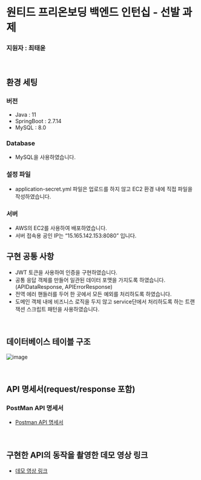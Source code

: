 # 원티드 프리온보딩 백엔드 인턴십 - 선발 과제

### 지원자 : 최태윤

<br>

## 환경 세팅

### 버전

- Java : 11
- SpringBoot : 2.7.14
- MySQL : 8.0

### Database

- MySQL을 사용하였습니다.

### 설정 파일

- application-secret.yml 파일은 업로드를 하지 않고 EC2 환경 내에 직접 파일을 작성하였습니다.

### 서버

- AWS의 EC2를 사용하여 배포하였습니다.
- 서버 접속용 공인 IP는 “15.165.142.153:8080” 입니다.

## 구현 공통 사항

- JWT 토큰을 사용하여 인증을 구현하였습니다.
- 공통 응답 객체를 만들어 일관된 데이터 포맷을 가지도록 하였습니다. (APIDataResponse, APIErrorResponse)
- 전역 에러 핸들러를 두어 한 곳에서 모든 예외를 처리하도록 하였습니다.
- 도메인 객체 내에 비즈니스 로직을 두지 않고 service단에서 처리하도록 하는 트랜잭션 스크립트 패턴을 사용하였습니다.

<br>

## 데이터베이스 테이블 구조

![image](https://github.com/lordmyshepherd-edu/wanted-pre-onboardung-backend-selection-assignment/assets/109710879/70883467-803f-402b-9dd4-502ca4fd42f7)

<br>

## API 명세서(request/response 포함)

### PostMan API 명세서

- [Postman API 명세서](https://documenter.getpostman.com/view/21873803/2s9Xy6rqXp)

<br>

## 구현한 API의 동작을 촬영한 데모 영상 링크
- [데모 영상 링크](https://drive.google.com/file/d/1w8UMPzdlCwtB1LnKj5VzDv5eTsvGkOlv/view?usp=drive_link)
